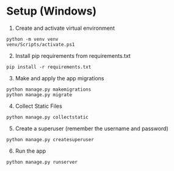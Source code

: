 # Setup (Windows)
1. Create and activate virtual environment
```
python -m venv venv  
venv/Scripts/activate.ps1
```
2. Install pip requirements from requirements.txt
```
pip install -r requirements.txt
```
3. Make and apply the app migrations
```
python manage.py makemigrations  
python manage.py migrate
```
4. Collect Static Files
```
python manage.py collectstatic
```
5. Create a superuser (remember the username and password)
```
python manage.py createsuperuser
```
6. Run the app
```
python manage.py runserver
```
